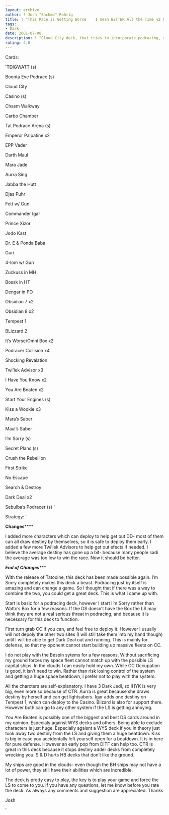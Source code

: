 ```yaml
---
layout: archive
author: ! Josh "Sachmo" Rohrig
title: ! "This Race is Getting Worse    I mean BETTER All the Time v2 0"
tags:
- Dark
date: 2001-07-08
description: ! "Cloud City deck, that tries to incorporate podracing, rather than speed into the true power of Dark Deal."
rating: 4.0
---
```

Cards: 

'TDIGWATT  (s)

Boonta Eve Podrace  (s)


Cloud City

Casino  (s)

Chasm Walkway

Carbo Chamber

Tat Podrace Arena  (s)


Emperor Palpatine x2

EPP Vader

Darth Maul

Mara Jade

Aurra Sing

Jabba the Hutt

Djas Puhr

Fett  w/  Gun

Commander Igar

Prince Xizor

Jodo Kast

Dr. E & Ponda Baba

Guri

4-lom w/ Gun


Zuckuss in MH

Bossk in HT

Dengar in PO

Obsidian 7 x2

Obsidian 8 x2

Tempest 1

BLizzard 2


It’s Worse/Omni Box x2

Podracer Collision  x4

Shocking Revalation

Twi’lek Advisor x3

I Have You Know x2

You Are Beaten x2

Start Your Engines  (s)

Kiss a Wookie x3


Mara’s Saber

Maul’s Saber


I’m Sorry  (s)

Secret Plans  (s)

Crush the Rebellion

First Strike

No Escape

Search & Destroy

Dark Deal x2


Sebulba’s Podracer  (s) '

Strategy: '

**************Changes******************

I added more characters which can deploy to help get out DD- most of them can all draw destiny by themselves, so it is safe to deploy them early.  I added a  few more Twi’lek Advisors to help get out efects if needed.  I believe the average destiny has gone up a bit- because many people sadi the average  was too low to win the race.  Now it should be better.

***********End of Changes**************



With the release of Tatooine, this deck has been made possible again. I&#8217;m Sorry completely makes this deck a beast. Podracing just by itself is amazing and can change a game. So I thought that if there was a way to combine the two, you could get a great deck. This is what I came up with. 


Start is basic for a podracing deck, however I start I&#8217;m Sorry rather than Watto&#8217;s Box for a few reasons. If the DS doesn&#8217;t have the Box the LS may think they are not a real serious threat in podracing, and because it is necessary for this deck to function. 


First turn grab CC if you can, and feel free to deploy it. However I usually will not depoly the other two sites (I will still take them into my hand though) until I will be able to get Dark Deal out and running. This is mainly for defense, so that my oponent cannot start building up massive fleets on CC. 


I do not play with the Bespin sytems for a few reasons. Without sacrificing my ground forces my space fleet cannot match up with the possible LS capital ships. In the clouds I can easily hold my own. While CC Occupation is good, it isn&#8217;t need to win. Rather than risk losing control of the system and getting a huge space beatdown, I prefer not to play with the system. 


All the charcters are self-explanatory. I have 3 Dark Jedi, so IHYK is very big, even more so because of CTR. Aurra is great because she draws destiny by herself and can get lightsabers. Igar adds one destiny on Tempest 1, which can deploy to the Casino. Blizard is also for support there. However both can go to any other system if the LS is getting annoying. 


You Are Beaten is possibly one of the biggest and best DS cards around in my opinion. Especialy against WYS decks and others. Being able to exclude characters is just huge. Especially agaisnt a WYS deck if you in theory just took away two destiny from the LS and giving them a huge beatdown. Kiss is big in case you accidentally left yourself open for a beatdown. It is in here for pure defense. However an early pop from DITF can help too. CTR is great in this deck because it stops destiny adder decks from completely wrecking you. S & D hurts HB decks that don&#8217;t like the ground. 


My ships are good in the clouds- even though the BH ships may not have a lot of power, they still have their abilities which are incredible. 


The deck is pretty easy to play, the key is to play your game and force the LS to come to you. If you have any questions, let me know before you rate the deck. As always any comments and suggestion are appreciated. Thanks 


Josh 

'